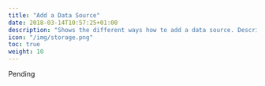 ```yaml
---
title: "Add a Data Source"
date: 2018-03-14T10:57:25+01:00
description: "Shows the different ways how to add a data source. Describes the advantages and disadvantages of each approach."
icon: "/img/storage.png"
toc: true
weight: 10
---
```

Pending